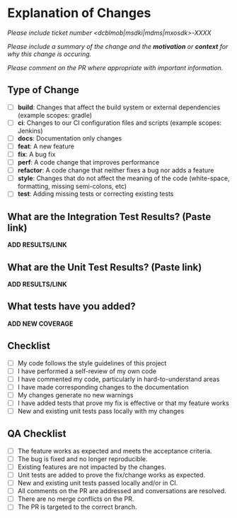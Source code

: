 # Explanation of Changes

*Please include ticket number <dcblmob|msdki|mdms|mxosdk>-XXXX*

*Please include a summary of the change and the **motivation** or **context** for why this change is occuring.*

*Please comment on the PR where appropriate with important information.*

## Type of Change

- [ ] **build**: Changes that affect the build system or external dependencies (example scopes: gradle)
- [ ] **ci**: Changes to our CI configuration files and scripts (example scopes: Jenkins)
- [ ] **docs**: Documentation only changes
- [ ] **feat**: A new feature
- [ ] **fix**: A bug fix
- [ ] **perf**: A code change that improves performance
- [ ] **refactor**: A code change that neither fixes a bug nor adds a feature
- [ ] **style**: Changes that do not affect the meaning of the code (white-space, formatting, missing semi-colons, etc)
- [ ] **test**: Adding missing tests or correcting existing tests

## What are the Integration Test Results? (Paste link)

**ADD RESULTS/LINK**

## What are the Unit Test Results? (Paste link)

**ADD RESULTS/LINK**

## What tests have you added?

**ADD NEW COVERAGE**

## Checklist

- [ ] My code follows the style guidelines of this project
- [ ] I have performed a self-review of my own code
- [ ] I have commented my code, particularly in hard-to-understand areas
- [ ] I have made corresponding changes to the documentation
- [ ] My changes generate no new warnings
- [ ] I have added tests that prove my fix is effective or that my feature works
- [ ] New and existing unit tests pass locally with my changes

## QA Checklist

- [ ] The feature works as expected and meets the acceptance criteria.
- [ ] The bug is fixed and no longer reproducible.
- [ ] Existing features are not impacted by the changes.
- [ ] Unit tests are added to prove the fix/change works as expected.
- [ ] New and existing unit tests passed locally and/or in CI.
- [ ] All comments on the PR are addressed and conversations are resolved.
- [ ] There are no merge conflicts on the PR.
- [ ] The PR is targeted to the correct branch.
